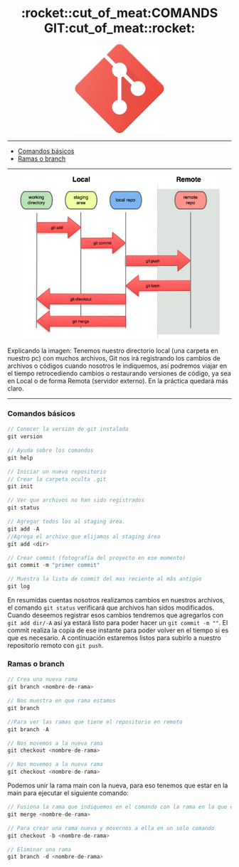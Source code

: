 

<h1 align="center">:rocket::cut_of_meat:COMANDS GIT:cut_of_meat::rocket:</h1>
<p align="center"><img width="200rem" hight="auto" src="/Img/git.png"/></p>


---


- [Comandos básicos](#comandos-básicos)
- [Ramas o branch](#ramas-o-branch)

---

<p align="center"><img width="450rem" hight="auto" src="/Img/git-flujo.png"/></p>

Explicando la imagen: Tenemos nuestro directorio local (una carpeta en nuestro pc) con muchos archivos, Git nos irá registrando los cambios de archivos o códigos cuando nosotros le indiquemos, así podremos viajar en el tiempo retrocediendo cambios o restaurando versiones de código, ya sea en Local o de forma Remota (servidor externo). En la práctica quedará más claro.

---

### Comandos básicos

```javascript
// Conocer la versión de git instalada
git version
```
```javascript
// Ayuda sobre los comandos
git help
```
```javascript
// Iniciar un nuevo repositorio
// Crear la carpeta oculta .git
git init
```
```javascript
// Ver que archivos no han sido registrados
git status
```
```javascript
// Agregar todos los al staging área.
git add -A
//Agrega el archivo que elijamos al staging área
git add <dir> 
```
```javascript
// Crear commit (fotografía del proyecto en ese momento)
git commit -m "primer commit"
```
```javascript
// Muestra la lista de commit del mas reciente al más antigüo
git log
```

En resumidas cuentas nosotros realizamos cambios en nuestros archivos, el comando ```git status``` verificará que archivos han sidos modificados. Cuando deseemos registrar esos cambios tendremos que agregarlos con ```git add dir/-A``` así ya estará listo para poder hacer un ```git commit -m ""```. El commit realiza la copia de ese instante para poder volver en el tiempo si es que es necesario. A continuación estaremos listos para subirlo a nuestro repositorio remoto con ```git push```.

### Ramas o branch

```javascript
// Crea una nueva rama
git branch <nombre-de-rama>
```
```javascript
// Nos muestra en que rama estamos
git branch
```
```javascript
//Para ver las ramas que tiene el repositorio en remoto
git branch -A
```
```javascript
// Nos movemos a la nueva rama
git checkout <nombre-de-rama>
```
```javascript
// Nos movemos a la nueva rama
git checkout <nombre-de-rama>
```
Podemos unir la rama main con la nueva, para eso tenemos que estar en la main para ejecutar el siguiente comando:

```javascript
// Fusiona la rama que indiquemos en el comando con la rama en la que estamos actualmente.
git merge <nombre-de-rama>
``` 

```javascript
// Para crear una rama nueva y movernos a ella en un solo comando
git checkout -b <nombre-de-rama>
``` 
```javascript
// Eliminar una rama
git branch -d <nombre-de-rama>
``` 

